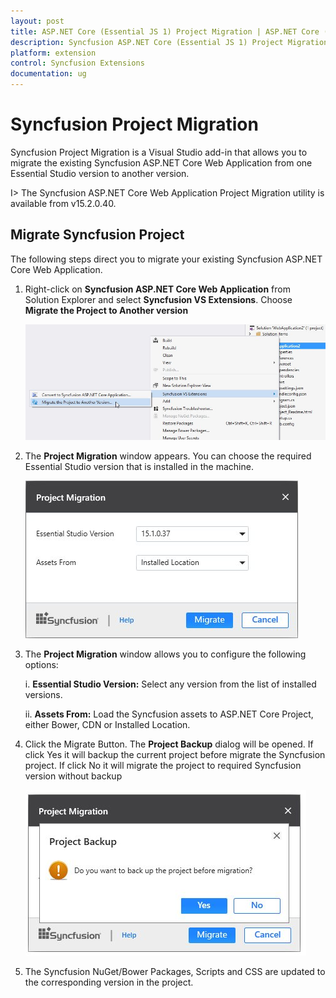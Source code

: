 ```yaml
---
layout: post
title: ASP.NET Core (Essential JS 1) Project Migration | ASP.NET Core (Essential JS 1) | Syncfusion
description: Syncfusion ASP.NET Core (Essential JS 1) Project Migration is a Visual Studio add-in that allows you to migrate the existing Syncfusion ASP.NET Core (Essential JS 1) Web Application from one Essential Studio version to another version
platform: extension
control: Syncfusion Extensions
documentation: ug
---
```


# Syncfusion Project Migration

Syncfusion Project Migration is a Visual Studio add-in that allows you to migrate the existing Syncfusion ASP.NET Core Web Application from one Essential Studio version to another version.

I> The Syncfusion ASP.NET Core Web Application Project Migration utility is available from v15.2.0.40.

## Migrate Syncfusion Project 

The following steps direct you to migrate your existing Syncfusion ASP.NET Core Web Application. 

1. Right-click on **Syncfusion ASP.NET Core Web Application** from Solution Explorer and select **Syncfusion VS Extensions**. Choose **Migrate the Project to Another version**

   ![Syncfusion Essential JS 1 ASP.NET Core Project Migration add-in](Project-Migration_images/Project-Migration-img1.jpeg)

2. The **Project Migration** window appears. You can choose the required Essential Studio version that is installed in the machine. 

   ![Syncfusion Essential JS 1 ASP.NET Core Project Migration window](Project-Migration_images/Project-Migration-img2.jpeg)

3. The **Project Migration** window allows you to configure the following options:

   i. **Essential Studio Version:** Select any version from the list of installed versions.
   
   ii. **Assets From:** Load the Syncfusion assets to ASP.NET Core Project, either Bower, CDN or Installed Location.
   
4. Click the Migrate Button. The **Project Backup** dialog will be opened. If click Yes it will backup the current project before migrate the Syncfusion project. If click No it will migrate the project to required Syncfusion version without backup
   
   ![Syncfusion Essential JS 1 ASP.NET Core Project Migration backup dialog](Project-Migration_images/Project-Migration-img3.jpeg)
      
5. The Syncfusion NuGet/Bower Packages, Scripts and CSS are updated to the corresponding version in the project.

